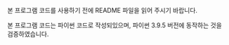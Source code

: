 본 프로그램 코드를 사용하기 전에 README 파일을 읽어 주시기 바랍니다.

본 프로그램 코드는 파이썬 코드로 작성되있으며,
파이썬 3.9.5 버전에 동작하는 것을 검증하였습니다.
